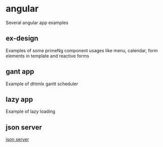 # angular
Several angular app examples
## ex-design
Examples of some primeNg component usages like menu, calendar, form elements in template and reactive forms
## gant app
Example of dhtmlx gantt scheduler
## lazy app
Example of lazy loading
## json server
 [json server](https://www.npmjs.com/package/json-server)